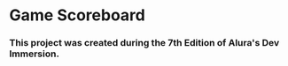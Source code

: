 # Game Scoreboard

<h3>This project was created during the 7th Edition of Alura's Dev Immersion. </h3>





